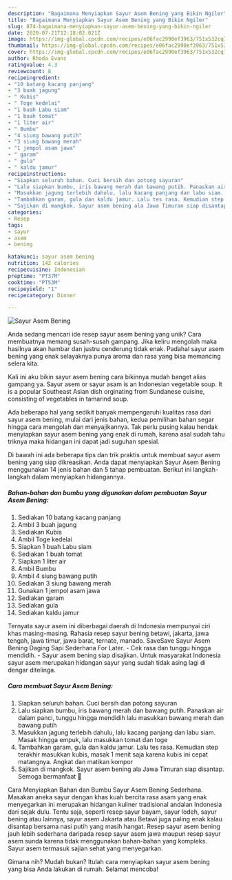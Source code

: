 ```yaml
---
description: "Bagaimana Menyiapkan Sayur Asem Bening yang Bikin Ngiler"
title: "Bagaimana Menyiapkan Sayur Asem Bening yang Bikin Ngiler"
slug: 874-bagaimana-menyiapkan-sayur-asem-bening-yang-bikin-ngiler
date: 2020-07-21T12:18:02.021Z
image: https://img-global.cpcdn.com/recipes/e06fac2990ef3963/751x532cq70/sayur-asem-bening-foto-resep-utama.jpg
thumbnail: https://img-global.cpcdn.com/recipes/e06fac2990ef3963/751x532cq70/sayur-asem-bening-foto-resep-utama.jpg
cover: https://img-global.cpcdn.com/recipes/e06fac2990ef3963/751x532cq70/sayur-asem-bening-foto-resep-utama.jpg
author: Rhoda Evans
ratingvalue: 4.3
reviewcount: 8
recipeingredient:
- "10 batang kacang panjang"
- "3 buah jagung"
- " Kubis"
- " Toge kedelai"
- "1 buah Labu siam"
- "1 buah tomat"
- "1 liter air"
- " Bumbu"
- "4 siung bawang putih"
- "3 siung bawang merah"
- "1 jempol asam jawa"
- " garam"
- " gula"
- " kaldu jamur"
recipeinstructions:
- "Siapkan seluruh bahan. Cuci bersih dan potong sayuran"
- "Lalu siapkan bumbu, iris bawang merah dan bawang putih. Panaskan air dalam panci, tunggu hingga mendidih lalu masukkan bawang merah dan bawang putih"
- "Masukkan jagung terlebih dahulu, lalu kacang panjang dan labu siam. Masak hingga empuk, lalu masukkan tomat dan toge"
- "Tambahkan garam, gula dan kaldu jamur. Lalu tes rasa. Kemudian step terakhir masukkan kubis, masak 1 menit saja karena kubis ini cepat matangnya. Angkat dan matikan kompor"
- "Sajikan di mangkok. Sayur asem bening ala Jawa Timuran siap disantap. Semoga bermanfaat 💚"
categories:
- Resep
tags:
- sayur
- asem
- bening

katakunci: sayur asem bening 
nutrition: 142 calories
recipecuisine: Indonesian
preptime: "PT37M"
cooktime: "PT53M"
recipeyield: "1"
recipecategory: Dinner

---
```



![Sayur Asem Bening](https://img-global.cpcdn.com/recipes/e06fac2990ef3963/751x532cq70/sayur-asem-bening-foto-resep-utama.jpg)

Anda sedang mencari ide resep sayur asem bening yang unik? Cara membuatnya memang susah-susah gampang. Jika keliru mengolah maka hasilnya akan hambar dan justru cenderung tidak enak. Padahal sayur asem bening yang enak selayaknya punya aroma dan rasa yang bisa memancing selera kita.

Kali ini aku bikin sayur asem bening cara bikinnya mudah banget alias gampang ya. Sayur asem or sayur asam is an Indonesian vegetable soup. It is a popular Southeast Asian dish orginating from Sundanese cuisine, consisting of vegetables in tamarind soup.

Ada beberapa hal yang sedikit banyak mempengaruhi kualitas rasa dari sayur asem bening, mulai dari jenis bahan, kedua pemilihan bahan segar hingga cara mengolah dan menyajikannya. Tak perlu pusing kalau hendak menyiapkan sayur asem bening yang enak di rumah, karena asal sudah tahu triknya maka hidangan ini dapat jadi suguhan spesial.


Di bawah ini ada beberapa tips dan trik praktis untuk membuat sayur asem bening yang siap dikreasikan. Anda dapat menyiapkan Sayur Asem Bening menggunakan 14 jenis bahan dan 5 tahap pembuatan. Berikut ini langkah-langkah dalam menyiapkan hidangannya.

<!--inarticleads1-->

##### Bahan-bahan dan bumbu yang digunakan dalam pembuatan Sayur Asem Bening:

1. Sediakan 10 batang kacang panjang
1. Ambil 3 buah jagung
1. Sediakan  Kubis
1. Ambil  Toge kedelai
1. Siapkan 1 buah Labu siam
1. Sediakan 1 buah tomat
1. Siapkan 1 liter air
1. Ambil  Bumbu
1. Ambil 4 siung bawang putih
1. Sediakan 3 siung bawang merah
1. Gunakan 1 jempol asam jawa
1. Sediakan  garam
1. Sediakan  gula
1. Sediakan  kaldu jamur


Ternyata sayur asem ini diberbagai daerah di Indonesia mempunyai ciri khas masing-masing. Rahasia resep sayur bening betawi, jakarta, jawa tengah, jawa timur, jawa barat, ternate, manado. SaveSave Sayur Asem Bening Daging Sapi Sederhana For Later. - Cek rasa dan tunggu hingga mendidih. - Sayur asem bening siap disajikan. Untuk masyarakat Indonesia sayur asem merupakan hidangan sayur yang sudah tidak asing lagi di dengar ditelinga. 

<!--inarticleads2-->

##### Cara membuat Sayur Asem Bening:

1. Siapkan seluruh bahan. Cuci bersih dan potong sayuran
1. Lalu siapkan bumbu, iris bawang merah dan bawang putih. Panaskan air dalam panci, tunggu hingga mendidih lalu masukkan bawang merah dan bawang putih
1. Masukkan jagung terlebih dahulu, lalu kacang panjang dan labu siam. Masak hingga empuk, lalu masukkan tomat dan toge
1. Tambahkan garam, gula dan kaldu jamur. Lalu tes rasa. Kemudian step terakhir masukkan kubis, masak 1 menit saja karena kubis ini cepat matangnya. Angkat dan matikan kompor
1. Sajikan di mangkok. Sayur asem bening ala Jawa Timuran siap disantap. Semoga bermanfaat 💚


Cara Menyiapkan Bahan dan Bumbu Sayur Asem Bening Sederhana. Masakan aneka sayur dengan khas kuah bercita rasa asam yang enak menyegarkan ini merupakan hidangan kuliner tradisional andalan Indonesia dari sejak dulu. Tentu saja, seperti resep sayur bayam, sayur lodeh, sayur bening atau lainnya, sayur asem Jakarta atau Betawi juga paling enak kalau disantap bersama nasi putih yang masih hangat. Resep sayur asem bening jauh lebih sederhana daripada resep sayur asem jawa maupun resep sayur asem sunda karena tidak menggunakan bahan-bahan yang kompleks. Sayur asem termasuk sajian sehat yang menyegarkan. 

Gimana nih? Mudah bukan? Itulah cara menyiapkan sayur asem bening yang bisa Anda lakukan di rumah. Selamat mencoba!
